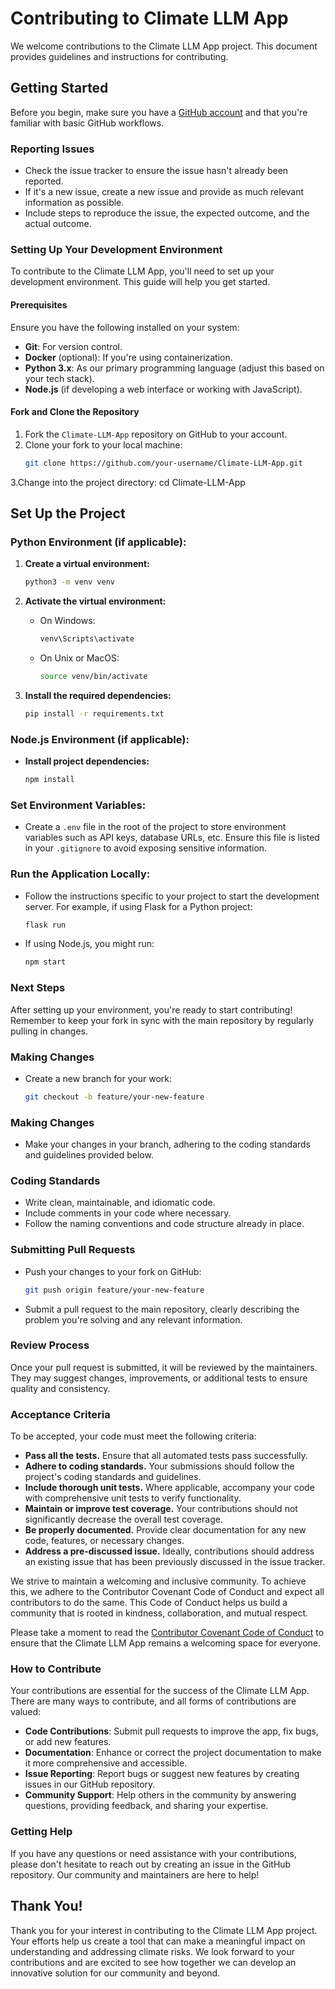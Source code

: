 # Contributing to Climate LLM App

We welcome contributions to the Climate LLM App project. This document provides guidelines and instructions for contributing.

## Getting Started

Before you begin, make sure you have a [GitHub account](https://github.com/signup/free) and that you're familiar with basic GitHub workflows.

### Reporting Issues

- Check the issue tracker to ensure the issue hasn't already been reported.
- If it's a new issue, create a new issue and provide as much relevant information as possible.
- Include steps to reproduce the issue, the expected outcome, and the actual outcome.

### Setting Up Your Development Environment

To contribute to the Climate LLM App, you'll need to set up your development environment. This guide will help you get started.

#### Prerequisites

Ensure you have the following installed on your system:

- **Git**: For version control.
- **Docker** (optional): If you're using containerization.
- **Python 3.x**: As our primary programming language (adjust this based on your tech stack).
- **Node.js** (if developing a web interface or working with JavaScript).

#### Fork and Clone the Repository

1. Fork the `Climate-LLM-App` repository on GitHub to your account.
2. Clone your fork to your local machine:
   ```sh
   git clone https://github.com/your-username/Climate-LLM-App.git

3.Change into the project directory:
  cd Climate-LLM-App

## Set Up the Project

### Python Environment (if applicable):

1. **Create a virtual environment:**

    ```sh
    python3 -m venv venv
    ```

2. **Activate the virtual environment:**
   - On Windows:
   
     ```cmd
     venv\Scripts\activate
     ```
   
   - On Unix or MacOS:
   
     ```sh
     source venv/bin/activate
     ```

3. **Install the required dependencies:**

    ```sh
    pip install -r requirements.txt
    ```

### Node.js Environment (if applicable):

- **Install project dependencies:**

    ```sh
    npm install
    ```

### Set Environment Variables:

- Create a `.env` file in the root of the project to store environment variables such as API keys, database URLs, etc. Ensure this file is listed in your `.gitignore` to avoid exposing sensitive information.

### Run the Application Locally:

- Follow the instructions specific to your project to start the development server. For example, if using Flask for a Python project:

    ```sh
    flask run
    ```

- If using Node.js, you might run:

    ```sh
    npm start
    ```

### Next Steps

After setting up your environment, you're ready to start contributing! Remember to keep your fork in sync with the main repository by regularly pulling in changes.


### Making Changes

- Create a new branch for your work:

  ```sh
  git checkout -b feature/your-new-feature

### Making Changes

- Make your changes in your branch, adhering to the coding standards and guidelines provided below.

### Coding Standards

- Write clean, maintainable, and idiomatic code.
- Include comments in your code where necessary.
- Follow the naming conventions and code structure already in place.

### Submitting Pull Requests

- Push your changes to your fork on GitHub:

  ```sh
  git push origin feature/your-new-feature

- Submit a pull request to the main repository, clearly describing the problem you're solving and any relevant information.

### Review Process
Once your pull request is submitted, it will be reviewed by the maintainers. They may suggest changes, improvements, or additional tests to ensure quality and consistency.

### Acceptance Criteria

To be accepted, your code must meet the following criteria:

- **Pass all the tests.** Ensure that all automated tests pass successfully.
- **Adhere to coding standards.** Your submissions should follow the project's coding standards and guidelines.
- **Include thorough unit tests.** Where applicable, accompany your code with comprehensive unit tests to verify functionality.
- **Maintain or improve test coverage.** Your contributions should not significantly decrease the overall test coverage.
- **Be properly documented.** Provide clear documentation for any new code, features, or necessary changes.
- **Address a pre-discussed issue.** Ideally, contributions should address an existing issue that has been previously discussed in the issue tracker.


We strive to maintain a welcoming and inclusive community. To achieve this, we adhere to the Contributor Covenant Code of Conduct and expect all contributors to do the same. This Code of Conduct helps us build a community that is rooted in kindness, collaboration, and mutual respect.

Please take a moment to read the [Contributor Covenant Code of Conduct](https://www.contributor-covenant.org/version/2/1/code_of_conduct/code_of_conduct.md) to ensure that the Climate LLM App remains a welcoming space for everyone.

### How to Contribute

Your contributions are essential for the success of the Climate LLM App. There are many ways to contribute, and all forms of contributions are valued:

- **Code Contributions**: Submit pull requests to improve the app, fix bugs, or add new features.
- **Documentation**: Enhance or correct the project documentation to make it more comprehensive and accessible.
- **Issue Reporting**: Report bugs or suggest new features by creating issues in our GitHub repository.
- **Community Support**: Help others in the community by answering questions, providing feedback, and sharing your expertise.

### Getting Help

If you have any questions or need assistance with your contributions, please don't hesitate to reach out by creating an issue in the GitHub repository. Our community and maintainers are here to help!

## Thank You!

Thank you for your interest in contributing to the Climate LLM App project. Your efforts help us create a tool that can make a meaningful impact on understanding and addressing climate risks. We look forward to your contributions and are excited to see how together we can develop an innovative solution for our community and beyond.

